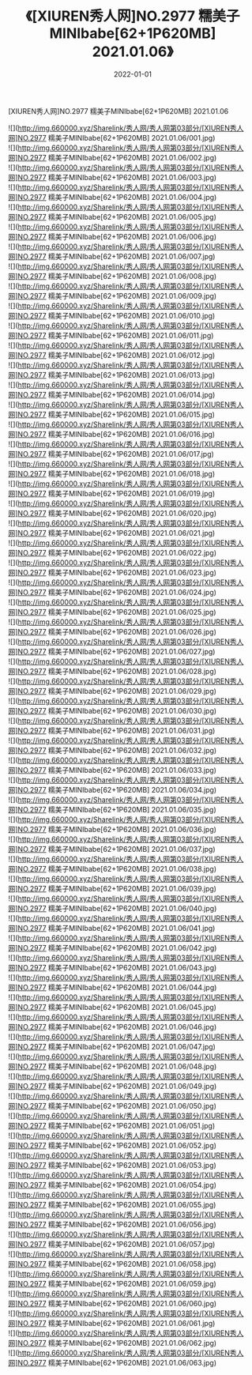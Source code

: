 ﻿---
layout: post
title:  《[XIUREN秀人网]NO.2977 糯美子MINIbabe[62+1P620MB] 2021.01.06》
date:   2022-01-01
img: http://img.660000.xyz/Sharelink/秀人网/秀人网第03部分/[XIUREN秀人网]NO.2977 糯美子MINIbabe[62+1P620MB] 2021.01.06/000.jpg
categories: [美女, 清纯, 唯美]
---

[XIUREN秀人网]NO.2977 糯美子MINIbabe[62+1P620MB] 2021.01.06

 ![](http://img.660000.xyz/Sharelink/秀人网/秀人网第03部分/[XIUREN秀人网]NO.2977 糯美子MINIbabe[62+1P620MB] 2021.01.06/001.jpg) <br>![](http://img.660000.xyz/Sharelink/秀人网/秀人网第03部分/[XIUREN秀人网]NO.2977 糯美子MINIbabe[62+1P620MB] 2021.01.06/002.jpg) <br>![](http://img.660000.xyz/Sharelink/秀人网/秀人网第03部分/[XIUREN秀人网]NO.2977 糯美子MINIbabe[62+1P620MB] 2021.01.06/003.jpg) <br>![](http://img.660000.xyz/Sharelink/秀人网/秀人网第03部分/[XIUREN秀人网]NO.2977 糯美子MINIbabe[62+1P620MB] 2021.01.06/004.jpg) <br>![](http://img.660000.xyz/Sharelink/秀人网/秀人网第03部分/[XIUREN秀人网]NO.2977 糯美子MINIbabe[62+1P620MB] 2021.01.06/005.jpg) <br>![](http://img.660000.xyz/Sharelink/秀人网/秀人网第03部分/[XIUREN秀人网]NO.2977 糯美子MINIbabe[62+1P620MB] 2021.01.06/006.jpg) <br>![](http://img.660000.xyz/Sharelink/秀人网/秀人网第03部分/[XIUREN秀人网]NO.2977 糯美子MINIbabe[62+1P620MB] 2021.01.06/007.jpg) <br>![](http://img.660000.xyz/Sharelink/秀人网/秀人网第03部分/[XIUREN秀人网]NO.2977 糯美子MINIbabe[62+1P620MB] 2021.01.06/008.jpg) <br>![](http://img.660000.xyz/Sharelink/秀人网/秀人网第03部分/[XIUREN秀人网]NO.2977 糯美子MINIbabe[62+1P620MB] 2021.01.06/009.jpg) <br>![](http://img.660000.xyz/Sharelink/秀人网/秀人网第03部分/[XIUREN秀人网]NO.2977 糯美子MINIbabe[62+1P620MB] 2021.01.06/010.jpg) <br>![](http://img.660000.xyz/Sharelink/秀人网/秀人网第03部分/[XIUREN秀人网]NO.2977 糯美子MINIbabe[62+1P620MB] 2021.01.06/011.jpg) <br>![](http://img.660000.xyz/Sharelink/秀人网/秀人网第03部分/[XIUREN秀人网]NO.2977 糯美子MINIbabe[62+1P620MB] 2021.01.06/012.jpg) <br>![](http://img.660000.xyz/Sharelink/秀人网/秀人网第03部分/[XIUREN秀人网]NO.2977 糯美子MINIbabe[62+1P620MB] 2021.01.06/013.jpg) <br>![](http://img.660000.xyz/Sharelink/秀人网/秀人网第03部分/[XIUREN秀人网]NO.2977 糯美子MINIbabe[62+1P620MB] 2021.01.06/014.jpg) <br>![](http://img.660000.xyz/Sharelink/秀人网/秀人网第03部分/[XIUREN秀人网]NO.2977 糯美子MINIbabe[62+1P620MB] 2021.01.06/015.jpg) <br>![](http://img.660000.xyz/Sharelink/秀人网/秀人网第03部分/[XIUREN秀人网]NO.2977 糯美子MINIbabe[62+1P620MB] 2021.01.06/016.jpg) <br>![](http://img.660000.xyz/Sharelink/秀人网/秀人网第03部分/[XIUREN秀人网]NO.2977 糯美子MINIbabe[62+1P620MB] 2021.01.06/017.jpg) <br>![](http://img.660000.xyz/Sharelink/秀人网/秀人网第03部分/[XIUREN秀人网]NO.2977 糯美子MINIbabe[62+1P620MB] 2021.01.06/018.jpg) <br>![](http://img.660000.xyz/Sharelink/秀人网/秀人网第03部分/[XIUREN秀人网]NO.2977 糯美子MINIbabe[62+1P620MB] 2021.01.06/019.jpg) <br>![](http://img.660000.xyz/Sharelink/秀人网/秀人网第03部分/[XIUREN秀人网]NO.2977 糯美子MINIbabe[62+1P620MB] 2021.01.06/020.jpg) <br>![](http://img.660000.xyz/Sharelink/秀人网/秀人网第03部分/[XIUREN秀人网]NO.2977 糯美子MINIbabe[62+1P620MB] 2021.01.06/021.jpg) <br>![](http://img.660000.xyz/Sharelink/秀人网/秀人网第03部分/[XIUREN秀人网]NO.2977 糯美子MINIbabe[62+1P620MB] 2021.01.06/022.jpg) <br>![](http://img.660000.xyz/Sharelink/秀人网/秀人网第03部分/[XIUREN秀人网]NO.2977 糯美子MINIbabe[62+1P620MB] 2021.01.06/023.jpg) <br>![](http://img.660000.xyz/Sharelink/秀人网/秀人网第03部分/[XIUREN秀人网]NO.2977 糯美子MINIbabe[62+1P620MB] 2021.01.06/024.jpg) <br>![](http://img.660000.xyz/Sharelink/秀人网/秀人网第03部分/[XIUREN秀人网]NO.2977 糯美子MINIbabe[62+1P620MB] 2021.01.06/025.jpg) <br>![](http://img.660000.xyz/Sharelink/秀人网/秀人网第03部分/[XIUREN秀人网]NO.2977 糯美子MINIbabe[62+1P620MB] 2021.01.06/026.jpg) <br>![](http://img.660000.xyz/Sharelink/秀人网/秀人网第03部分/[XIUREN秀人网]NO.2977 糯美子MINIbabe[62+1P620MB] 2021.01.06/027.jpg) <br>![](http://img.660000.xyz/Sharelink/秀人网/秀人网第03部分/[XIUREN秀人网]NO.2977 糯美子MINIbabe[62+1P620MB] 2021.01.06/028.jpg) <br>![](http://img.660000.xyz/Sharelink/秀人网/秀人网第03部分/[XIUREN秀人网]NO.2977 糯美子MINIbabe[62+1P620MB] 2021.01.06/029.jpg) <br>![](http://img.660000.xyz/Sharelink/秀人网/秀人网第03部分/[XIUREN秀人网]NO.2977 糯美子MINIbabe[62+1P620MB] 2021.01.06/030.jpg) <br>![](http://img.660000.xyz/Sharelink/秀人网/秀人网第03部分/[XIUREN秀人网]NO.2977 糯美子MINIbabe[62+1P620MB] 2021.01.06/031.jpg) <br>![](http://img.660000.xyz/Sharelink/秀人网/秀人网第03部分/[XIUREN秀人网]NO.2977 糯美子MINIbabe[62+1P620MB] 2021.01.06/032.jpg) <br>![](http://img.660000.xyz/Sharelink/秀人网/秀人网第03部分/[XIUREN秀人网]NO.2977 糯美子MINIbabe[62+1P620MB] 2021.01.06/033.jpg) <br>![](http://img.660000.xyz/Sharelink/秀人网/秀人网第03部分/[XIUREN秀人网]NO.2977 糯美子MINIbabe[62+1P620MB] 2021.01.06/034.jpg) <br>![](http://img.660000.xyz/Sharelink/秀人网/秀人网第03部分/[XIUREN秀人网]NO.2977 糯美子MINIbabe[62+1P620MB] 2021.01.06/035.jpg) <br>![](http://img.660000.xyz/Sharelink/秀人网/秀人网第03部分/[XIUREN秀人网]NO.2977 糯美子MINIbabe[62+1P620MB] 2021.01.06/036.jpg) <br>![](http://img.660000.xyz/Sharelink/秀人网/秀人网第03部分/[XIUREN秀人网]NO.2977 糯美子MINIbabe[62+1P620MB] 2021.01.06/037.jpg) <br>![](http://img.660000.xyz/Sharelink/秀人网/秀人网第03部分/[XIUREN秀人网]NO.2977 糯美子MINIbabe[62+1P620MB] 2021.01.06/038.jpg) <br>![](http://img.660000.xyz/Sharelink/秀人网/秀人网第03部分/[XIUREN秀人网]NO.2977 糯美子MINIbabe[62+1P620MB] 2021.01.06/039.jpg) <br>![](http://img.660000.xyz/Sharelink/秀人网/秀人网第03部分/[XIUREN秀人网]NO.2977 糯美子MINIbabe[62+1P620MB] 2021.01.06/040.jpg) <br>![](http://img.660000.xyz/Sharelink/秀人网/秀人网第03部分/[XIUREN秀人网]NO.2977 糯美子MINIbabe[62+1P620MB] 2021.01.06/041.jpg) <br>![](http://img.660000.xyz/Sharelink/秀人网/秀人网第03部分/[XIUREN秀人网]NO.2977 糯美子MINIbabe[62+1P620MB] 2021.01.06/042.jpg) <br>![](http://img.660000.xyz/Sharelink/秀人网/秀人网第03部分/[XIUREN秀人网]NO.2977 糯美子MINIbabe[62+1P620MB] 2021.01.06/043.jpg) <br>![](http://img.660000.xyz/Sharelink/秀人网/秀人网第03部分/[XIUREN秀人网]NO.2977 糯美子MINIbabe[62+1P620MB] 2021.01.06/044.jpg) <br>![](http://img.660000.xyz/Sharelink/秀人网/秀人网第03部分/[XIUREN秀人网]NO.2977 糯美子MINIbabe[62+1P620MB] 2021.01.06/045.jpg) <br>![](http://img.660000.xyz/Sharelink/秀人网/秀人网第03部分/[XIUREN秀人网]NO.2977 糯美子MINIbabe[62+1P620MB] 2021.01.06/046.jpg) <br>![](http://img.660000.xyz/Sharelink/秀人网/秀人网第03部分/[XIUREN秀人网]NO.2977 糯美子MINIbabe[62+1P620MB] 2021.01.06/047.jpg) <br>![](http://img.660000.xyz/Sharelink/秀人网/秀人网第03部分/[XIUREN秀人网]NO.2977 糯美子MINIbabe[62+1P620MB] 2021.01.06/048.jpg) <br>![](http://img.660000.xyz/Sharelink/秀人网/秀人网第03部分/[XIUREN秀人网]NO.2977 糯美子MINIbabe[62+1P620MB] 2021.01.06/049.jpg) <br>![](http://img.660000.xyz/Sharelink/秀人网/秀人网第03部分/[XIUREN秀人网]NO.2977 糯美子MINIbabe[62+1P620MB] 2021.01.06/050.jpg) <br>![](http://img.660000.xyz/Sharelink/秀人网/秀人网第03部分/[XIUREN秀人网]NO.2977 糯美子MINIbabe[62+1P620MB] 2021.01.06/051.jpg) <br>![](http://img.660000.xyz/Sharelink/秀人网/秀人网第03部分/[XIUREN秀人网]NO.2977 糯美子MINIbabe[62+1P620MB] 2021.01.06/052.jpg) <br>![](http://img.660000.xyz/Sharelink/秀人网/秀人网第03部分/[XIUREN秀人网]NO.2977 糯美子MINIbabe[62+1P620MB] 2021.01.06/053.jpg) <br>![](http://img.660000.xyz/Sharelink/秀人网/秀人网第03部分/[XIUREN秀人网]NO.2977 糯美子MINIbabe[62+1P620MB] 2021.01.06/054.jpg) <br>![](http://img.660000.xyz/Sharelink/秀人网/秀人网第03部分/[XIUREN秀人网]NO.2977 糯美子MINIbabe[62+1P620MB] 2021.01.06/055.jpg) <br>![](http://img.660000.xyz/Sharelink/秀人网/秀人网第03部分/[XIUREN秀人网]NO.2977 糯美子MINIbabe[62+1P620MB] 2021.01.06/056.jpg) <br>![](http://img.660000.xyz/Sharelink/秀人网/秀人网第03部分/[XIUREN秀人网]NO.2977 糯美子MINIbabe[62+1P620MB] 2021.01.06/057.jpg) <br>![](http://img.660000.xyz/Sharelink/秀人网/秀人网第03部分/[XIUREN秀人网]NO.2977 糯美子MINIbabe[62+1P620MB] 2021.01.06/058.jpg) <br>![](http://img.660000.xyz/Sharelink/秀人网/秀人网第03部分/[XIUREN秀人网]NO.2977 糯美子MINIbabe[62+1P620MB] 2021.01.06/059.jpg) <br>![](http://img.660000.xyz/Sharelink/秀人网/秀人网第03部分/[XIUREN秀人网]NO.2977 糯美子MINIbabe[62+1P620MB] 2021.01.06/060.jpg) <br>![](http://img.660000.xyz/Sharelink/秀人网/秀人网第03部分/[XIUREN秀人网]NO.2977 糯美子MINIbabe[62+1P620MB] 2021.01.06/061.jpg) <br>![](http://img.660000.xyz/Sharelink/秀人网/秀人网第03部分/[XIUREN秀人网]NO.2977 糯美子MINIbabe[62+1P620MB] 2021.01.06/062.jpg) <br>![](http://img.660000.xyz/Sharelink/秀人网/秀人网第03部分/[XIUREN秀人网]NO.2977 糯美子MINIbabe[62+1P620MB] 2021.01.06/063.jpg) <br>